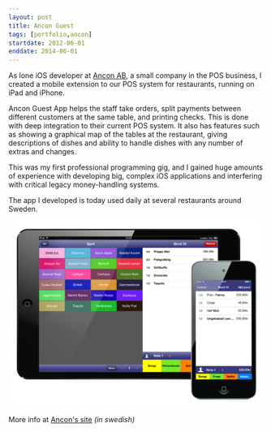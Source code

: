 ```yaml
---
layout: post
title: Ancon Guest
tags: [portfolio,ancon]
startdate: 2012-06-01
enddate: 2014-06-01
---
```


As lone iOS developer at [Ancon AB](ancon.se), a small company in the POS business, I created a mobile extension to our POS system for restaurants, running on iPad and iPhone. 

Ancon Guest App helps the staff take orders, split payments between different customers at the same table, and printing checks. This is done with deep integration to their current POS system. It also has features such as showing a graphical map of the tables at the restaurant, giving descriptions of dishes and ability to handle dishes with any number of extras and changes.

This was my first professional programming gig, and I gained huge amounts of experience with developing big, complex iOS applications and interfering with critical legacy money-handling systems. 

The app I developed is today used daily at several restaurants around Sweden.

![Ancon Guest POS](/assets/ancon.png)

More info at [Ancon's site](http://www.ancon.se/app.php) _(in swedish)_

